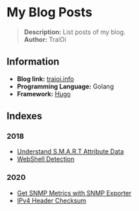 # My Blog Posts

> **Description:** List posts of my blog.  
> **Author:** TraiOi  

## Information

* **Blog link:** [traioi.info](https://traioi.info/)
* **Programming Language:** Golang
* **Framework:** [Hugo](https://gohugo.io/)

## Indexes

### 2018

* [Understand S.M.A.R.T Attribute Data](/content/posts/2018-11-02-understand-smart-attribute-data.md)
* [WebShell Detection](/content/posts/2018-11-26-webshell-detection.md)

### 2020

* [Get SNMP Metrics with SNMP Exporter](/content/posts/2020-10-13-get-snmp-metrics-with-snmp-exporter.md)
* [IPv4 Header Checksum](/content/posts/2020-11-15-ipv4-header-checksum.md)

